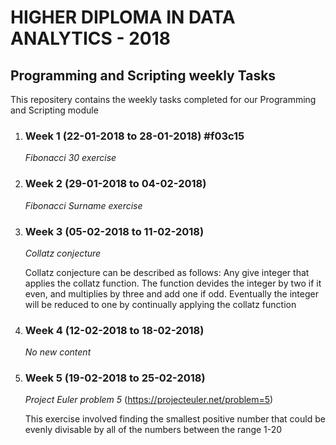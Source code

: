 # HIGHER DIPLOMA IN DATA ANALYTICS - 2018

## **Programming and Scripting weekly Tasks**

This repositery contains the weekly tasks completed for our Programming and Scripting module

1. ### Week 1 (22-01-2018 to 28-01-2018) #f03c15

   *Fibonacci 30 exercise*

1. ### Week 2 (29-01-2018 to 04-02-2018)

   *Fibonacci Surname exercise*
   
1. ### Week 3 (05-02-2018 to 11-02-2018)
   
   *Collatz conjecture*
   
   Collatz conjecture can be described as follows: Any give integer that applies the collatz function. The function devides the integer by    two if it even, and multiplies by three and add one if odd. Eventually the integer will be reduced to one by continually applying the      collatz function

1. ### Week 4 (12-02-2018 to 18-02-2018)

   *No new content*

1. ### Week 5 (19-02-2018 to 25-02-2018)

   *Project Euler problem 5* (https://projecteuler.net/problem=5) 

   This exercise involved finding the smallest positive number that could be evenly divisable by all of the numbers between the range 1-20
